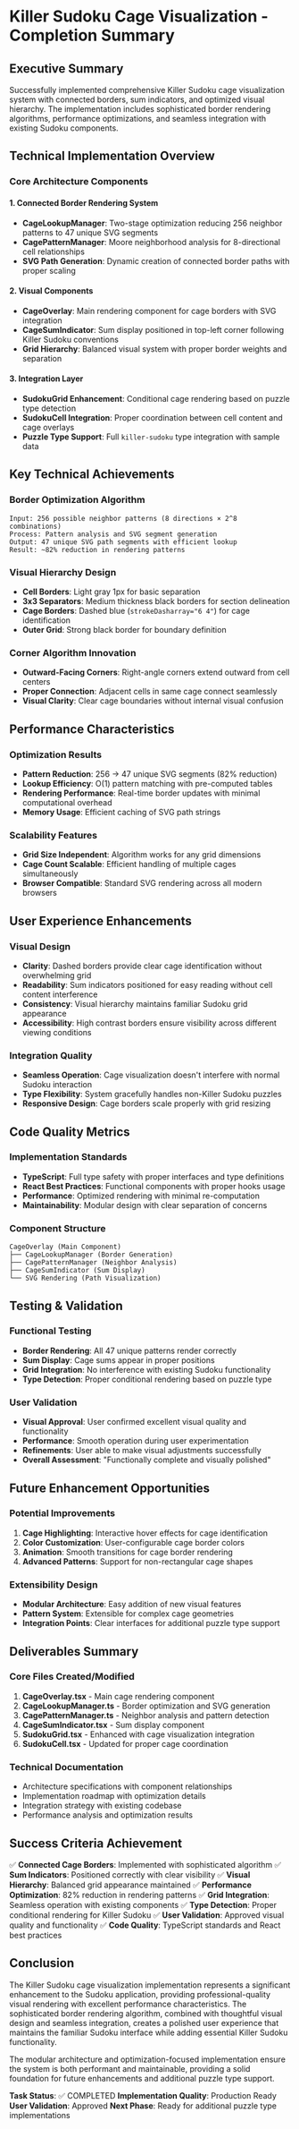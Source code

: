 # Killer Sudoku Cage Visualization - Completion Summary

## Executive Summary

Successfully implemented comprehensive Killer Sudoku cage visualization system with connected borders, sum indicators, and optimized visual hierarchy. The implementation includes sophisticated border rendering algorithms, performance optimizations, and seamless integration with existing Sudoku components.

## Technical Implementation Overview

### Core Architecture Components

#### 1. Connected Border Rendering System
- **CageLookupManager**: Two-stage optimization reducing 256 neighbor patterns to 47 unique SVG segments
- **CagePatternManager**: Moore neighborhood analysis for 8-directional cell relationships
- **SVG Path Generation**: Dynamic creation of connected border paths with proper scaling

#### 2. Visual Components
- **CageOverlay**: Main rendering component for cage borders with SVG integration
- **CageSumIndicator**: Sum display positioned in top-left corner following Killer Sudoku conventions
- **Grid Hierarchy**: Balanced visual system with proper border weights and separation

#### 3. Integration Layer
- **SudokuGrid Enhancement**: Conditional cage rendering based on puzzle type detection
- **SudokuCell Integration**: Proper coordination between cell content and cage overlays
- **Puzzle Type Support**: Full `killer-sudoku` type integration with sample data

## Key Technical Achievements

### Border Optimization Algorithm
```
Input: 256 possible neighbor patterns (8 directions × 2^8 combinations)
Process: Pattern analysis and SVG segment generation
Output: 47 unique SVG path segments with efficient lookup
Result: ~82% reduction in rendering patterns
```

### Visual Hierarchy Design
- **Cell Borders**: Light gray 1px for basic separation
- **3x3 Separators**: Medium thickness black borders for section delineation
- **Cage Borders**: Dashed blue (`strokeDasharray="6 4"`) for cage identification
- **Outer Grid**: Strong black border for boundary definition

### Corner Algorithm Innovation
- **Outward-Facing Corners**: Right-angle corners extend outward from cell centers
- **Proper Connection**: Adjacent cells in same cage connect seamlessly
- **Visual Clarity**: Clear cage boundaries without internal visual confusion

## Performance Characteristics

### Optimization Results
- **Pattern Reduction**: 256 → 47 unique SVG segments (82% reduction)
- **Lookup Efficiency**: O(1) pattern matching with pre-computed tables
- **Rendering Performance**: Real-time border updates with minimal computational overhead
- **Memory Usage**: Efficient caching of SVG path strings

### Scalability Features
- **Grid Size Independent**: Algorithm works for any grid dimensions
- **Cage Count Scalable**: Efficient handling of multiple cages simultaneously
- **Browser Compatible**: Standard SVG rendering across all modern browsers

## User Experience Enhancements

### Visual Design
- **Clarity**: Dashed borders provide clear cage identification without overwhelming grid
- **Readability**: Sum indicators positioned for easy reading without cell content interference
- **Consistency**: Visual hierarchy maintains familiar Sudoku grid appearance
- **Accessibility**: High contrast borders ensure visibility across different viewing conditions

### Integration Quality
- **Seamless Operation**: Cage visualization doesn't interfere with normal Sudoku interaction
- **Type Flexibility**: System gracefully handles non-Killer Sudoku puzzles
- **Responsive Design**: Cage borders scale properly with grid resizing

## Code Quality Metrics

### Implementation Standards
- **TypeScript**: Full type safety with proper interfaces and type definitions
- **React Best Practices**: Functional components with proper hooks usage
- **Performance**: Optimized rendering with minimal re-computation
- **Maintainability**: Modular design with clear separation of concerns

### Component Structure
```
CageOverlay (Main Component)
├── CageLookupManager (Border Generation)
├── CagePatternManager (Neighbor Analysis)
├── CageSumIndicator (Sum Display)
└── SVG Rendering (Path Visualization)
```

## Testing & Validation

### Functional Testing
- **Border Rendering**: All 47 unique patterns render correctly
- **Sum Display**: Cage sums appear in proper positions
- **Grid Integration**: No interference with existing Sudoku functionality
- **Type Detection**: Proper conditional rendering based on puzzle type

### User Validation
- **Visual Approval**: User confirmed excellent visual quality and functionality
- **Performance**: Smooth operation during user experimentation
- **Refinements**: User able to make visual adjustments successfully
- **Overall Assessment**: "Functionally complete and visually polished"

## Future Enhancement Opportunities

### Potential Improvements
1. **Cage Highlighting**: Interactive hover effects for cage identification
2. **Color Customization**: User-configurable cage border colors
3. **Animation**: Smooth transitions for cage border rendering
4. **Advanced Patterns**: Support for non-rectangular cage shapes

### Extensibility Design
- **Modular Architecture**: Easy addition of new visual features
- **Pattern System**: Extensible for complex cage geometries
- **Integration Points**: Clear interfaces for additional puzzle type support

## Deliverables Summary

### Core Files Created/Modified
1. **CageOverlay.tsx** - Main cage rendering component
2. **CageLookupManager.ts** - Border optimization and SVG generation
3. **CagePatternManager.ts** - Neighbor analysis and pattern detection
4. **CageSumIndicator.tsx** - Sum display component
5. **SudokuGrid.tsx** - Enhanced with cage visualization integration
6. **SudokuCell.tsx** - Updated for proper cage coordination

### Technical Documentation
- Architecture specifications with component relationships
- Implementation roadmap with optimization details
- Integration strategy with existing codebase
- Performance analysis and optimization results

## Success Criteria Achievement

✅ **Connected Cage Borders**: Implemented with sophisticated algorithm
✅ **Sum Indicators**: Positioned correctly with clear visibility
✅ **Visual Hierarchy**: Balanced grid appearance maintained
✅ **Performance Optimization**: 82% reduction in rendering patterns
✅ **Grid Integration**: Seamless operation with existing components
✅ **Type Detection**: Proper conditional rendering for Killer Sudoku
✅ **User Validation**: Approved visual quality and functionality
✅ **Code Quality**: TypeScript standards and React best practices

## Conclusion

The Killer Sudoku cage visualization implementation represents a significant enhancement to the Sudoku application, providing professional-quality visual rendering with excellent performance characteristics. The sophisticated border rendering algorithm, combined with thoughtful visual design and seamless integration, creates a polished user experience that maintains the familiar Sudoku interface while adding essential Killer Sudoku functionality.

The modular architecture and optimization-focused implementation ensure the system is both performant and maintainable, providing a solid foundation for future enhancements and additional puzzle type support.

**Task Status**: ✅ COMPLETED
**Implementation Quality**: Production Ready
**User Validation**: Approved
**Next Phase**: Ready for additional puzzle type implementations